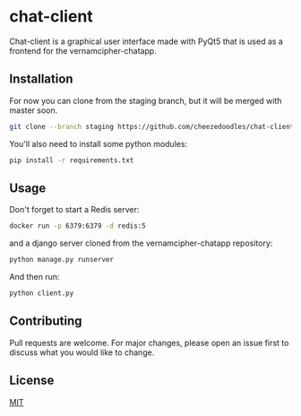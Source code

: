 # chat-client

Chat-client is a graphical user interface made with PyQt5 that is used as a frontend for the vernamcipher-chatapp.

## Installation

For now you can clone from the staging branch, but it will be merged with master soon.

```bash
git clone --branch staging https://github.com/cheezedoodles/chat-client.git
```
You'll also need to install some python modules:
```bash
pip install -r requirements.txt
```

## Usage

Don't forget to start a Redis server:
```bash
docker run -p 6379:6379 -d redis:5
```
and a django server cloned from the vernamcipher-chatapp repository:
```bash
python manage.py runserver
```
And then run:
```bash
python client.py
```

## Contributing
Pull requests are welcome. For major changes, please open an issue first to discuss what you would like to change.

## License
[MIT](https://choosealicense.com/licenses/mit/)
